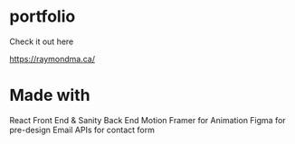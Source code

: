 # portfolio
Check it out here

https://raymondma.ca/

# Made with
React Front End & Sanity Back End
Motion Framer for Animation
Figma for pre-design
Email APIs for contact form
